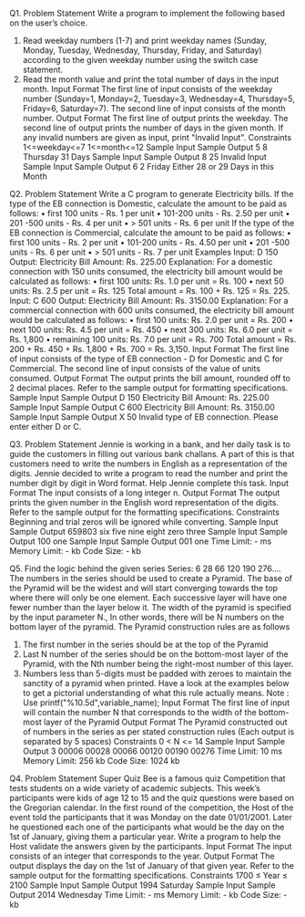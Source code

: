 Q1.
Problem Statement
Write a program to implement the following based on the user’s choice.
1. Read weekday numbers (1-7) and print weekday names (Sunday, Monday, Tuesday,
Wednesday, Thursday, Friday, and Saturday) according to the given weekday number
using the switch case statement.
2. Read the month value and print the total number of days in the input month.
Input Format
The first line of input consists of the weekday number (Sunday=1, Monday=2,
Tuesday=3, Wednesday=4, Thursday=5, Friday=6, Saturday=7).
The second line of input consists of the month number.
Output Format
The first line of output prints the weekday.
The second line of output prints the number of days in the given month.
If any invalid numbers are given as input, print "Invalid Input".
Constraints
1<=weekday<=7
1<=month<=12
Sample Input Sample Output
5
8
Thursday
31 Days
Sample Input Sample Output
8
25
Invalid Input
Sample Input Sample Output
6
2
Friday
Either 28 or 29 Days in this Month

Q2.
Problem Statement
Write a C program to generate Electricity bills.
If the type of the EB connection is Domestic, calculate the amount to be paid as follows:
• first 100 units - Rs. 1 per unit
• 101-200 units - Rs. 2.50 per unit
• 201 -500 units - Rs. 4 per unit
• > 501 units - Rs. 6 per unit
If the type of the EB connection is Commercial, calculate the amount to be paid as
follows:
• first 100 units - Rs. 2 per unit
• 101-200 units - Rs. 4.50 per unit
• 201 -500 units - Rs. 6 per unit
• > 501 units - Rs. 7 per unit
Examples
Input:
D
150
Output:
Electricity Bill Amount: Rs. 225.00
Explanation:
For a domestic connection with 150 units consumed, the electricity bill amount would
be calculated as follows:
• first 100 units: Rs. 1.0 per unit = Rs. 100
• next 50 units: Rs. 2.5 per unit = Rs. 125
Total amount = Rs. 100 + Rs. 125 = Rs. 225.
Input:
C
600
Output:
Electricity Bill Amount: Rs. 3150.00
Explanation:
For a commercial connection with 600 units consumed, the electricity bill amount would
be calculated as follows:
• first 100 units: Rs. 2.0 per unit = Rs. 200
• next 100 units: Rs. 4.5 per unit = Rs. 450
• next 300 units: Rs. 6.0 per unit = Rs. 1,800
• remaining 100 units: Rs. 7.0 per unit = Rs. 700
Total amount = Rs. 200 + Rs. 450 + Rs. 1,800 + Rs. 700 = Rs. 3,150.
Input Format
The first line of input consists of the type of EB connection - D for Domestic and C for
Commercial.
The second line of input consists of the value of units consumed.
Output Format
The output prints the bill amount, rounded off to 2 decimal places.
Refer to the sample output for formatting specifications.
Sample Input Sample Output
D
150
Electricity Bill Amount: Rs. 225.00
Sample Input Sample Output
C
600
Electricity Bill Amount: Rs. 3150.00
Sample Input Sample Output
X
50
Invalid type of EB connection. Please enter either D or C.

Q3.
Problem Statement
Jennie is working in a bank, and her daily task is to guide the customers in filling out
various bank challans. A part of this is that customers need to write the numbers in
English as a representation of the digits.
Jennie decided to write a program to read the number and print the number digit by digit
in Word format. Help Jennie complete this task.
Input Format
The input consists of a long integer n.
Output Format
The output prints the given number in the English word representation of the digits.
Refer to the sample output for the formatting specifications.
Constraints
Beginning and trial zeros will be ignored while converting.
Sample Input Sample Output
659803
six five nine eight zero three
Sample Input Sample Output
100
one
Sample Input Sample Output
001
one
Time Limit: - ms Memory Limit: - kb Code Size: - kb

Q5.
Find the logic behind the given series
Series:
6 28 66 120 190 276....
The numbers in the series should be used to create a Pyramid. The base of the Pyramid
will be the widest and will start converging towards the top where there will only be one
element. Each successive layer will have one fewer number than the layer below it. The
width of the pyramid is specified by the input parameter N., In other words, there will be
N numbers on the bottom layer of the pyramid.
The Pyramid construction rules are as follows
1. The first number in the series should be at the top of the Pyramid
2. Last N number of the series should be on the bottom-most layer of the Pyramid, with
the Nth number being the right-most number of this layer.
3. Numbers less than 5-digits must be padded with zeroes to maintain the sanctity of a
pyramid when printed. Have a look at the examples below to get a pictorial
understanding of what this rule actually means.
Note : Use printf("%10.5d",variable_name);
Input Format
The first line of input will contain the number N that corresponds to the width of the
bottom-most layer of the Pyramid
Output Format
The Pyramid constructed out of numbers in the series as per stated construction rules
(Each output is separated by 5 spaces)
Constraints
0 < N <= 14
Sample Input Sample Output
3
00006
00028 00066
00120 00190 00276
Time Limit: 10 ms Memory Limit: 256 kb Code Size: 1024 kb

Q4.
Problem Statement
Super Quiz Bee is a famous quiz Competition that tests students on a wide variety of
academic subjects. This week’s participants were kids of age 12 to 15 and the quiz
questions were based on the Gregorian calendar.
In the first round of the competition, the Host of the event told the participants that it
was Monday on the date 01/01/2001. Later he questioned each one of the participants
what would be the day on the 1st of January, giving them a particular year. Write a
program to help the Host validate the answers given by the participants.
Input Format
The input consists of an integer that corresponds to the year.
Output Format
The output displays the day on the 1st of January of that given year.
Refer to the sample output for the formatting specifications.
Constraints
1700 ≤ Year ≤ 2100
Sample Input Sample Output
1994
Saturday
Sample Input Sample Output
2014
Wednesday
Time Limit: - ms Memory Limit: - kb Code Size: - kb